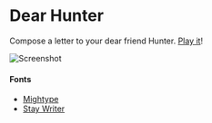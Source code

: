 # Dear Hunter

Compose a letter to your dear friend Hunter. [Play it](https://okaybenji.github.io/dear-hunter/)!

![Screenshot](http://i.imgur.com/VaXnlaK.png)

#### Fonts
* [Mightype](https://befonts.com/download/mightype)
* [Stay Writer](https://creativetacos.com/free-stay-writer-handwriting-font/)
